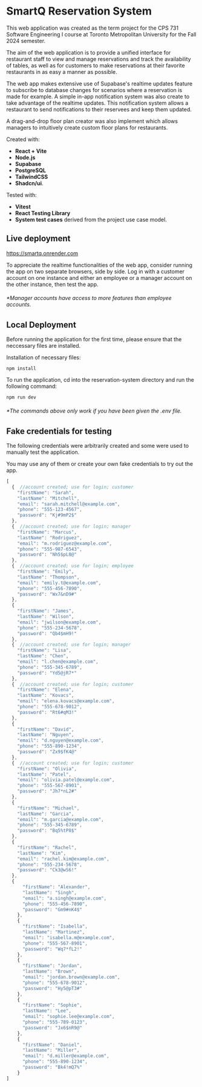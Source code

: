 # SmartQ Reservation System

This web application was created as the term project for the CPS 731 Software Engineering I course at Toronto Metropolitan University for the Fall 2024 semester.

The aim of the web application is to provide a unified interface for restaurant staff to view and manage reservations and track the availability of tables, as well as for customers to make reservations at their favorite restaurants in as easy a manner as possible.

The web app makes extensive use of Supabase's realtime updates feature to subscribe to database changes for scenarios where a reservation is made for example. A simple in-app notification system was also create to take advantage of the realtime updates. This notification system allows a restaurant to send notifications to their reservees and keep them updated.

A drag-and-drop floor plan creator was also implement which allows managers to intuitively create custom floor plans for restaurants.

Created with: 
- **React + Vite**
- **Node.js**
- **Supabase**
- **PostgreSQL**
- **TailwindCSS**
- **Shadcn/ui**.
  
Tested with: 
- **Vitest**
- **React Testing Library**
- **System test cases** derived from the project use case model.


Live deployment
---
https://smartq.onrender.com

To appreciate the realtime functionalities of the web app, consider running the app on two separate browsers, side by side. Log in with a customer account on one instance and either an employee or a manager account on the other instance, then test the app. 

###### *Manager accounts have access to more features than employee accounts.

Local Deployment
---
Before running the application for the first time, please ensure that the neccessary files are installed.


Installation of necessary files: 
```
npm install 
```

To run the application, cd into the reservation-system directory and run the following command: 
```
npm run dev
```

###### *The commands above only work if you have been given the .env file.

Fake credentials for testing
---
The following credentials were arbitrarily created and some were used to manually test the application. 


You may use any of them or create your own fake credentials to try out the app.

```javascript
[
  {  //account created; use for login; customer
    "firstName": "Sarah",
    "lastName": "Mitchell",
    "email": "sarah.mitchell@example.com",
    "phone": "555-123-4567",
    "password": "Kj#9mP2$"
  },
  {  //account created; use for login; manager
    "firstName": "Marcus",
    "lastName": "Rodriguez",
    "email": "m.rodriguez@example.com",
    "phone": "555-987-6543",
    "password": "Nh5$pL8@"
  },
  {  //account created; use for login; employee
    "firstName": "Emily",
    "lastName": "Thompson",
    "email": "emily.t@example.com",
    "phone": "555-456-7890",
    "password": "Wx7&nD9#"
  },
  {
    "firstName": "James",
    "lastName": "Wilson",
    "email": "jwilson@example.com",
    "phone": "555-234-5678",
    "password": "Qb4$mH9!"
  },
  {  //account created; use for login; manager
    "firstName": "Lisa",
    "lastName": "Chen",
    "email": "l.chen@example.com",
    "phone": "555-345-6789",
    "password": "Yd5@jR7*"
  },
  {  //account created; use for login; customer
    "firstName": "Elena",
    "lastName": "Kovacs",
    "email": "elena.kovacs@example.com",
    "phone": "555-678-9012",
    "password": "Rt6#qM3!"
  },
  {
    "firstName": "David",
    "lastName": "Nguyen",
    "email": "d.nguyen@example.com",
    "phone": "555-890-1234",
    "password": "Zx9$fK4@"
  },
  {  //account created; use for login; customer
    "firstName": "Olivia",
    "lastName": "Patel",
    "email": "olivia.patel@example.com",
    "phone": "555-567-8901",
    "password": "Jh7*nL2#"
  },
  {
    "firstName": "Michael",
    "lastName": "Garcia",
    "email": "m.garcia@example.com",
    "phone": "555-345-6789",
    "password": "Bq5%tP8$"
  },
  {
    "firstName": "Rachel",
    "lastName": "Kim",
    "email": "rachel.kim@example.com",
    "phone": "555-234-5678",
    "password": "Ck3@wS6!"
  },
  {
      "firstName": "Alexander",
      "lastName": "Singh",
      "email": "a.singh@example.com",
      "phone": "555-456-7890",
      "password": "Gm9#nK4$"
    },
    {
      "firstName": "Isabella",
      "lastName": "Martinez",
      "email": "isabella.m@example.com",
      "phone": "555-567-8901",
      "password": "Wq7*fL2!"
    },
    {
      "firstName": "Jordan",
      "lastName": "Brown",
      "email": "jordan.brown@example.com",
      "phone": "555-678-9012",
      "password": "Hy5@pT3#"
    },
    {
      "firstName": "Sophie",
      "lastName": "Lee",
      "email": "sophie.lee@example.com",
      "phone": "555-789-0123",
      "password": "Jx6$nR9@"
    },
    {
      "firstName": "Daniel",
      "lastName": "Miller",
      "email": "d.miller@example.com",
      "phone": "555-890-1234",
      "password": "Bk4!mQ7%"
    }
]

```
